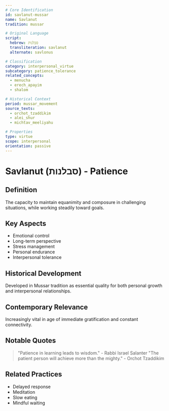 ```yaml
---
# Core Identification
id: savlanut-mussar
name: Savlanut
tradition: mussar

# Original Language
script:
  hebrew: סבלנות
  transliteration: savlanut
  alternate: savlonus

# Classification
category: interpersonal_virtue
subcategory: patience_tolerance
related_concepts:
  - menucha
  - erech_apayim
  - shalom

# Historical Context
period: mussar_movement
source_texts:
  - orchot_tzaddikim
  - alei_shur
  - michtav_meeliyahu

# Properties
type: virtue
scope: interpersonal
orientation: passive
---
```


# Savlanut (סבלנות) - Patience

## Definition
The capacity to maintain equanimity and composure in challenging situations, while working steadily toward goals.

## Key Aspects
- Emotional control
- Long-term perspective
- Stress management
- Personal endurance
- Interpersonal tolerance

## Historical Development
Developed in Mussar tradition as essential quality for both personal growth and interpersonal relationships.

## Contemporary Relevance
Increasingly vital in age of immediate gratification and constant connectivity.

## Notable Quotes
> "Patience in learning leads to wisdom." - Rabbi Israel Salanter
> "The patient person will achieve more than the mighty." - Orchot Tzaddikim

## Related Practices
- Delayed response
- Meditation
- Slow eating
- Mindful waiting